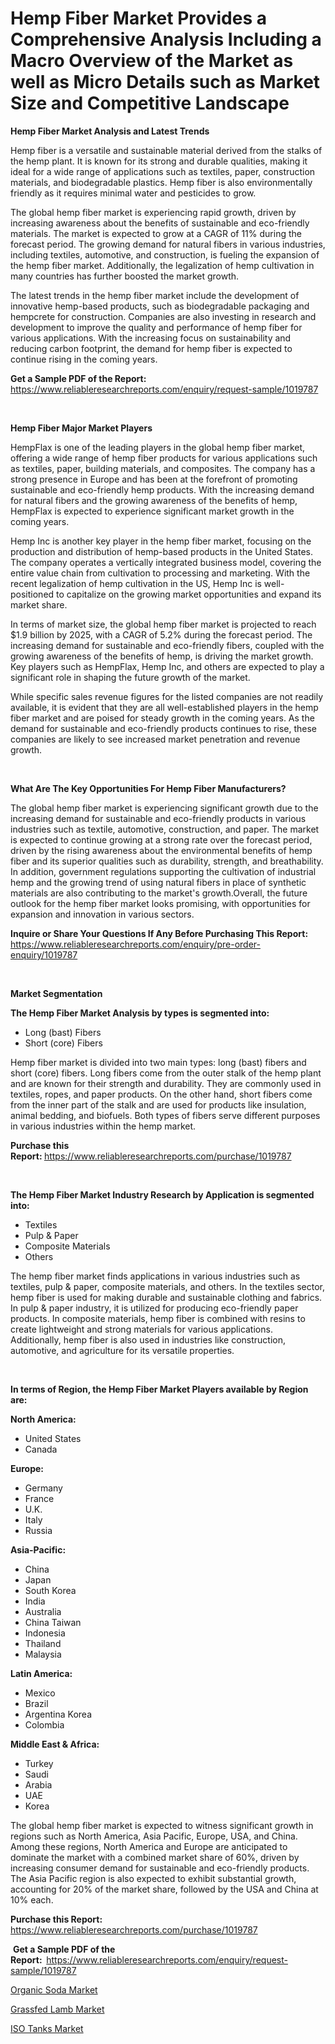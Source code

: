 <p><h1>Hemp Fiber Market Provides a Comprehensive Analysis Including a Macro Overview of the Market as well as Micro Details such as Market Size and Competitive Landscape</h1></p><p><strong>Hemp Fiber Market Analysis and Latest Trends</strong></p>
<p><p>Hemp fiber is a versatile and sustainable material derived from the stalks of the hemp plant. It is known for its strong and durable qualities, making it ideal for a wide range of applications such as textiles, paper, construction materials, and biodegradable plastics. Hemp fiber is also environmentally friendly as it requires minimal water and pesticides to grow.</p><p>The global hemp fiber market is experiencing rapid growth, driven by increasing awareness about the benefits of sustainable and eco-friendly materials. The market is expected to grow at a CAGR of 11% during the forecast period. The growing demand for natural fibers in various industries, including textiles, automotive, and construction, is fueling the expansion of the hemp fiber market. Additionally, the legalization of hemp cultivation in many countries has further boosted the market growth.</p><p>The latest trends in the hemp fiber market include the development of innovative hemp-based products, such as biodegradable packaging and hempcrete for construction. Companies are also investing in research and development to improve the quality and performance of hemp fiber for various applications. With the increasing focus on sustainability and reducing carbon footprint, the demand for hemp fiber is expected to continue rising in the coming years.</p></p>
<p><strong>Get a Sample PDF of the Report:&nbsp;</strong> <a href="https://www.reliableresearchreports.com/enquiry/request-sample/1019787">https://www.reliableresearchreports.com/enquiry/request-sample/1019787</a></p>
<p>&nbsp;</p>
<p><strong>Hemp Fiber Major Market Players</strong></p>
<p><p>HempFlax is one of the leading players in the global hemp fiber market, offering a wide range of hemp fiber products for various applications such as textiles, paper, building materials, and composites. The company has a strong presence in Europe and has been at the forefront of promoting sustainable and eco-friendly hemp products. With the increasing demand for natural fibers and the growing awareness of the benefits of hemp, HempFlax is expected to experience significant market growth in the coming years.</p><p>Hemp Inc is another key player in the hemp fiber market, focusing on the production and distribution of hemp-based products in the United States. The company operates a vertically integrated business model, covering the entire value chain from cultivation to processing and marketing. With the recent legalization of hemp cultivation in the US, Hemp Inc is well-positioned to capitalize on the growing market opportunities and expand its market share.</p><p>In terms of market size, the global hemp fiber market is projected to reach $1.9 billion by 2025, with a CAGR of 5.2% during the forecast period. The increasing demand for sustainable and eco-friendly fibers, coupled with the growing awareness of the benefits of hemp, is driving the market growth. Key players such as HempFlax, Hemp Inc, and others are expected to play a significant role in shaping the future growth of the market.</p><p>While specific sales revenue figures for the listed companies are not readily available, it is evident that they are all well-established players in the hemp fiber market and are poised for steady growth in the coming years. As the demand for sustainable and eco-friendly products continues to rise, these companies are likely to see increased market penetration and revenue growth.</p></p>
<p>&nbsp;</p>
<p><strong>What Are The Key Opportunities For Hemp Fiber Manufacturers?</strong></p>
<p><p>The global hemp fiber market is experiencing significant growth due to the increasing demand for sustainable and eco-friendly products in various industries such as textile, automotive, construction, and paper. The market is expected to continue growing at a strong rate over the forecast period, driven by the rising awareness about the environmental benefits of hemp fiber and its superior qualities such as durability, strength, and breathability. In addition, government regulations supporting the cultivation of industrial hemp and the growing trend of using natural fibers in place of synthetic materials are also contributing to the market's growth.Overall, the future outlook for the hemp fiber market looks promising, with opportunities for expansion and innovation in various sectors.</p></p>
<p><strong>Inquire or Share Your Questions If Any Before Purchasing This Report:</strong> <a href="https://www.reliableresearchreports.com/enquiry/pre-order-enquiry/1019787">https://www.reliableresearchreports.com/enquiry/pre-order-enquiry/1019787</a></p>
<p>&nbsp;</p>
<p><strong>Market Segmentation</strong></p>
<p><strong>The Hemp Fiber Market Analysis by types is segmented into:</strong></p>
<p><ul><li>Long (bast) Fibers</li><li>Short (core) Fibers</li></ul></p>
<p><p>Hemp fiber market is divided into two main types: long (bast) fibers and short (core) fibers. Long fibers come from the outer stalk of the hemp plant and are known for their strength and durability. They are commonly used in textiles, ropes, and paper products. On the other hand, short fibers come from the inner part of the stalk and are used for products like insulation, animal bedding, and biofuels. Both types of fibers serve different purposes in various industries within the hemp market.</p></p>
<p><strong>Purchase this Report:&nbsp;</strong><a href="https://www.reliableresearchreports.com/purchase/1019787">https://www.reliableresearchreports.com/purchase/1019787</a></p>
<p>&nbsp;</p>
<p><strong>The Hemp Fiber Market Industry Research by Application is segmented into:</strong></p>
<p><ul><li>Textiles</li><li>Pulp & Paper</li><li>Composite Materials</li><li>Others</li></ul></p>
<p><p>The hemp fiber market finds applications in various industries such as textiles, pulp & paper, composite materials, and others. In the textiles sector, hemp fiber is used for making durable and sustainable clothing and fabrics. In pulp & paper industry, it is utilized for producing eco-friendly paper products. In composite materials, hemp fiber is combined with resins to create lightweight and strong materials for various applications. Additionally, hemp fiber is also used in industries like construction, automotive, and agriculture for its versatile properties.</p></p>
<p>&nbsp;</p>
<p><strong>In terms of Region, the Hemp Fiber Market Players available by Region are:</strong></p>
<p>
    <p> <strong> North America: </strong>
        <ul>
            <li>United States</li>
            <li>Canada</li>
        </ul>
        </p> 
    <p> <strong> Europe: </strong>
        <ul>
            <li>Germany</li>
            <li>France</li>
            <li>U.K.</li>
            <li>Italy</li>
            <li>Russia</li>
        </ul>
        </p> 
    <p> <strong> Asia-Pacific: </strong>
        <ul>
            <li>China</li>
            <li>Japan</li>
            <li>South Korea</li>
            <li>India</li>
            <li>Australia</li>
            <li>China Taiwan</li>
            <li>Indonesia</li>
            <li>Thailand</li>
            <li>Malaysia</li>
        </ul>
        </p> 
    <p> <strong> Latin America: </strong>
        <ul>
            <li>Mexico</li>
            <li>Brazil</li>
            <li>Argentina Korea</li>
            <li>Colombia</li>
        </ul>
        </p> 
    <p> <strong> Middle East & Africa: </strong>
        <ul>
            <li>Turkey</li>
            <li>Saudi</li>
            <li>Arabia</li>
            <li>UAE</li>
            <li>Korea</li>
        </ul>
    </p>
    </p>
<p><p>The global hemp fiber market is expected to witness significant growth in regions such as North America, Asia Pacific, Europe, USA, and China. Among these regions, North America and Europe are anticipated to dominate the market with a combined market share of 60%, driven by increasing consumer demand for sustainable and eco-friendly products. The Asia Pacific region is also expected to exhibit substantial growth, accounting for 20% of the market share, followed by the USA and China at 10% each.</p></p>
<p><strong>Purchase this Report: </strong><a href="https://www.reliableresearchreports.com/purchase/1019787">https://www.reliableresearchreports.com/purchase/1019787</a></p>
<p>&nbsp;<strong>Get a Sample PDF of the Report:&nbsp;&nbsp;</strong><a href="https://www.reliableresearchreports.com/enquiry/request-sample/1019787">https://www.reliableresearchreports.com/enquiry/request-sample/1019787</a></p>
<p><strong></strong></p>
<p><p><a href="https://view.publitas.com/reportprime-1/organic-soda-market-dynamics-2024-2031-also-about-its-market-trends-projections-and-opportunities/">Organic Soda Market</a></p><p><a href="https://view.publitas.com/reportprime-1/grassfed-lamb-market-research-report-provides-thorough-industry-overview-which-offers-an-in-depth-analysis-of-product-trends-and-new-market-divisions/">Grassfed Lamb Market</a></p><p><a href="https://view.publitas.com/reportprime-1/iso-tanks-market-size-and-examines-its-market-scope-with-a-primary-focus-on-growth-opportunities-and-forecasted-trends-spanning-from-2023-to-2030/">ISO Tanks Market</a></p></p>